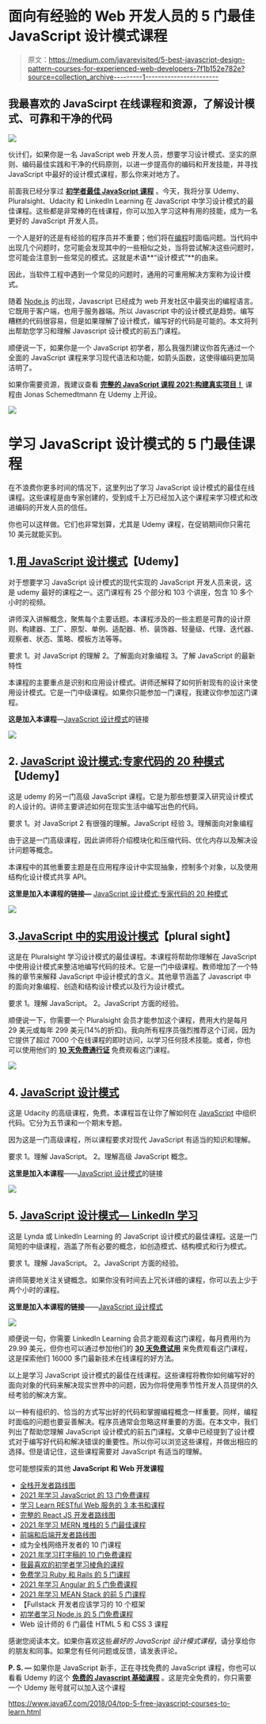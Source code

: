 # 面向有经验的 Web 开发人员的 5 门最佳 JavaScript 设计模式课程

> 原文：<https://medium.com/javarevisited/5-best-javascript-design-pattern-courses-for-experienced-web-developers-7f1b152e782e?source=collection_archive---------1----------------------->

## 我最喜欢的 JavaScirpt 在线课程和资源，了解设计模式、可靠和干净的代码

[![](img/36c8b4d01a897e4858442f64321adac7.png)](https://click.linksynergy.com/deeplink?id=JVFxdTr9V80&mid=39197&murl=https%3A%2F%2Fwww.udemy.com%2Fcourse%2Fdesign-patterns-javascript%2F)

伙计们，如果你是一名 JavaScript web 开发人员，想要学习设计模式、坚实的原则、编码最佳实践和干净的代码原则，以进一步提高你的编码和开发技能，并寻找 JavaScript 中最好的设计模式课程，那么你来对地方了。

前面我已经分享过 [**初学者最佳 JavaScript 课程**](/javarevisited/10-best-online-courses-to-learn-javascript-in-2020-af5ed0801645) 。今天，我将分享 Udemy、Pluralsight、Udacity 和 LinkedIn Learning 在 JavaScript 中学习设计模式的最佳课程。这些都是非常棒的在线课程，你可以加入学习这种有用的技能，成为一名更好的 JavaScript 开发人员。

一个人是好的还是有经验的程序员并不重要；他们将在[编程](/javarevisited/10-free-python-tutorials-and-courses-from-google-microsoft-and-coursera-for-beginners-96b9ad20b4e6)时面临问题。当代码中出现几个问题时，您可能会发现其中的一些相似之处，当将尝试解决这些问题时，您可能会注意到一些常见的模式。这就是术语**“设计模式”**的由来。

因此，当软件工程中遇到一个常见的问题时，通用的可重用解决方案称为设计模式。

随着 [Node.js](/javarevisited/top-10-online-courses-to-learn-node-js-in-depth-8ef0e31ca139) 的出现，Javascript 已经成为 web 开发社区中最突出的编程语言。它既用于客户端，也用于服务器端。所以 Javascript 中的设计模式是趋势。编写糟糕的代码很容易，但是如果理解了设计模式，编写好的代码是可能的。本文将列出帮助您学习和理解 Javascript 设计模式的前五门课程。

顺便说一下，如果你是一个 JavaScript 初学者，那么我强烈建议你首先通过一个全面的 JavaScript 课程来学习现代语法和功能，如箭头函数，这使得编码更加简洁明了。

如果你需要资源，我建议查看 [**完整的 JavaScript 课程 2021:构建真实项目！**](https://click.linksynergy.com/deeplink?id=JVFxdTr9V80&mid=39197&murl=https%3A%2F%2Fwww.udemy.com%2Fcourse%2Fthe-complete-javascript-course%2F) 课程由 Jonas Schemedtmann 在 Udemy 上开设。

[![](img/6185bde172778cda02ab6f0b3fd0728f.png)](https://click.linksynergy.com/deeplink?id=JVFxdTr9V80&mid=39197&murl=https%3A%2F%2Fwww.udemy.com%2Fcourse%2Fthe-complete-javascript-course%2F)

# 学习 JavaScript 设计模式的 5 门最佳课程

在不浪费你更多时间的情况下，这里列出了学习 JavaScript 设计模式的最佳在线课程。这些课程是由专家创建的，受到成千上万已经加入这个课程来学习模式和改进编码的开发人员的信任。

你也可以这样做。它们也非常划算，尤其是 Udemy 课程，在促销期间你只需花 10 美元就能买到。

## 1.[用 JavaScript 设计模式](https://click.linksynergy.com/deeplink?id=JVFxdTr9V80&mid=39197&murl=https%3A%2F%2Fwww.udemy.com%2Fcourse%2Fdesign-patterns-javascript%2F)【Udemy】

对于想要学习 JavaScript 设计模式的现代实现的 JavaScript 开发人员来说，这是 udemy 最好的课程之一。这门课程有 25 个部分和 103 个讲座，包含 10 多个小时的视频。

讲师深入讲解概念，聚焦每个主要话题。本课程涉及的一些主题是可靠的设计原则、构建器、工厂、原型、单例、适配器、桥、装饰器、轻量级、代理、迭代器、观察者、状态、策略、模板方法等等。

要求
1。对 JavaScript 的理解
2。了解面向对象编程
3。了解 JavaScript 的最新特性

本课程的主要重点是识别和应用设计模式。讲师还解释了如何折射现有的设计来使用设计模式。它是一门中级课程。如果你只能参加一门课程，我建议你参加这门课程。

**这是加入本课程**—[JavaScript 设计模式](https://click.linksynergy.com/deeplink?id=JVFxdTr9V80&mid=39197&murl=https%3A%2F%2Fwww.udemy.com%2Fcourse%2Fdesign-patterns-javascript%2F)的链接

[![](img/b61f460c53e140ee3d5e0e1c688c76bb.png)](https://click.linksynergy.com/deeplink?id=JVFxdTr9V80&mid=39197&murl=https%3A%2F%2Fwww.udemy.com%2Fcourse%2Fdesign-patterns-javascript%2F)

## 2. [JavaScript 设计模式:专家代码的 20 种模式](https://click.linksynergy.com/deeplink?id=JVFxdTr9V80&mid=39197&murl=https%3A%2F%2Fwww.udemy.com%2Fcourse%2Fjavascript-design-patterns-20-patterns-for-expert-code%2F)【Udemy】

这是 udemy 的另一门高级 JavaScript 课程。它是为那些想要深入研究设计模式的人设计的。讲师主要讲述如何在现实生活中编写出色的代码。

要求
1。对 JavaScript
2 有很强的理解。JavaScript 经验
3。理解面向对象编程

由于这是一门高级课程，因此讲师将介绍模块化和压缩代码、优化内存以及解决设计问题等概念。

本课程中的其他重要主题是在应用程序设计中实现抽象，控制多个对象，以及使用结构化设计模式共享 API。

**这里是加入本课程的链接—** [JavaScript 设计模式:专家代码的 20 种模式](https://click.linksynergy.com/deeplink?id=JVFxdTr9V80&mid=39197&murl=https%3A%2F%2Fwww.udemy.com%2Fcourse%2Fjavascript-design-patterns-20-patterns-for-expert-code%2F)

[![](img/2cb6d8d2d90f232d561e26139ef7f4c7.png)](https://click.linksynergy.com/deeplink?id=JVFxdTr9V80&mid=39197&murl=https%3A%2F%2Fwww.udemy.com%2Fcourse%2Fjavascript-design-patterns-20-patterns-for-expert-code%2F)

## 3.[JavaScript 中的实用设计模式](https://pluralsight.pxf.io/c/1193463/424552/7490?u=https%3A%2F%2Fwww.pluralsight.com%2Fjavascript-practical-design-patterns)【plural sight】

这是在 Pluralsight 学习设计模式的最佳课程。本课程将帮助你理解在 JavaScript 中使用设计模式来整洁地编写代码的技术。它是一门中级课程。教师增加了一个特殊的章节来解释 JavaScript 中设计模式的含义。其他章节涵盖了 Javascript 中的面向对象编程、创造和结构设计模式以及行为设计模式。

要求
1。理解 JavaScript。
2。JavaScript 方面的经验。

顺便说一下，你需要一个 Pluralsight 会员才能参加这个课程，费用大约是每月 29 美元或每年 299 美元(14%的折扣)。我向所有程序员强烈推荐这个订阅，因为它提供了超过 7000 个在线课程的即时访问，以学习任何技术技能。或者，你也可以使用他们的 [**10 天免费通行证**](https://pluralsight.pxf.io/c/1193463/424552/7490?u=https%3A%2F%2Fwww.pluralsight.com%2Flearn) 免费观看这门课程。

[![](img/a08aa829779c561399de5bd569c50e82.png)](https://pluralsight.pxf.io/c/1193463/424552/7490?u=https%3A%2F%2Fwww.pluralsight.com%2Fjavascript-practical-design-patterns)

## 4. [JavaScript 设计模式](https://www.udacity.com/course/javascript-design-patterns--ud989)

这是 Udacity 的高级课程，免费。本课程旨在让你了解如何在 [JavaScript](/javarevisited/10-best-online-courses-to-learn-javascript-in-2020-af5ed0801645) 中组织代码。它分为五节课和一个期末专题。

因为这是一门高级课程，所以课程要求对现代 JavaScript 有适当的知识和理解。

要求
1。理解 JavaScript。
2。理解高级 JavaScript 概念。

**这里是加入本课程**——[JavaScript 设计模式](https://www.udacity.com/course/javascript-design-patterns--ud989)的链接

[![](img/b54d9da2a1c7a0d10e91a78f6a058b5f.png)](https://www.udacity.com/course/javascript-design-patterns--ud989)

## 5. [JavaScript 设计模式— LinkedIn 学习](http://linkedin-learning.pxf.io/c/1193463/449670/8005?u=https%3A%2F%2Fwww.linkedin.com%2Flearning%2Fjavascript-patterns-2)

这是 Lynda 或 LinkedIn Learning 的 JavaScript 设计模式的最佳课程。这是一门简短的中级课程，涵盖了所有必要的概念，如创造模式、结构模式和行为模式。

要求
1。理解 JavaScript。
2。JavaScript 方面的经验。

讲师简要地关注关键概念。如果你没有时间去上冗长详细的课程，你可以去上少于两个小时的课程。

**这里是加入本课程的链接**——[JavaScript 设计模式](http://linkedin-learning.pxf.io/c/1193463/449670/8005?u=https%3A%2F%2Fwww.linkedin.com%2Flearning%2Fjavascript-patterns-2)

[![](img/1162fdb448e6281902fbcb5daee238a2.png)](http://linkedin-learning.pxf.io/c/1193463/449670/8005?u=https%3A%2F%2Fwww.linkedin.com%2Flearning%2Fjavascript-patterns-2)

顺便说一句，你需要 LinkedIn Learning 会员才能观看这门课程，每月费用约为 29.99 美元，但你也可以通过参加他们的 [**30 天免费试用**](http://linkedin-learning.pxf.io/c/1193463/449670/8005?u=https%3A%2F%2Fwww.linkedin.com%2Flearning%2Fsubscription%2Fproducts) 来免费观看这门课程，这是探索他们 16000 多门最新技术在线课程的好方法。

以上是学习 JavaScript 设计模式的最佳在线课程。这些课程将教你如何编写好的面向对象的代码来解决现实世界中的问题，因为你将使用季节性开发人员提供的久经考验的解决方案。

以一种有组织的、恰当的方式写出好的代码和掌握编程概念一样重要。同样，编程时面临的问题也要妥善解决。程序员通常会忽略这样重要的方面。在本文中，我们列出了帮助您理解 JavaScript 设计模式的前五门课程。文章中已经提到了设计模式对于编写好代码和解决错误的重要性。所以你可以浏览这些课程，并做出相应的选择。但是请记住，这些课程需要对 JavaScript 有适当的理解。

您可能想探索的其他 **JavaScript 和 Web 开发课程**

*   [全栈开发者路线图](/javarevisited/the-2019-web-developer-roadmap-ab89ac3c380e)
*   [2021 年学习 JavaScript 的 13 门免费课程](/javarevisited/12-free-courses-to-learn-javascript-and-es6-for-beginners-and-experienced-developers-aa35874c9a32)
*   [学习 Learn RESTful Web 服务的 3 本书和课程](http://www.java67.com/2018/02/3-books-and-courses-to-learn-restful-web-services-with-spring.html)
*   [完整的 React JS 开发者路线图](https://javarevisited.blogspot.com/2018/10/the-2018-react-developer-roadmap.html#axzz5dPh5g7tg)
*   [2021 年学习 MERN 堆栈的 5 门最佳课程](https://www.java67.com/2020/06/top-5-courses-to-learn-mern-stack-for-web-development.html)
*   [前端和后端开发者路线图](https://javarevisited.blogspot.com/2019/02/the-2019-web-developer-roadmap.html)
*   成为全栈网络开发者的 10 门课程
*   [2021 年学习打字稿的 10 门免费课程](/javarevisited/top-10-free-typescript-courses-to-learn-online-best-of-lot-44bce9da41d1)
*   [我最喜欢的初学者学习棱角的课程](/javarevisited/10-courses-to-learn-angular-for-web-development-6da1bd2856dc)
*   [免费学习 Ruby 和 Rails 的 5 门课程](http://www.java67.com/2018/02/5-free-ruby-and-rails-courses-to-learn-online.html)
*   [2021 年学习 Angular 的 5 门免费课程](https://javarevisited.blogspot.com/2018/06/5-best-courses-to-learn-angular.html)
*   [2021 年学习 MEAN Stack 的前 5 门课程](/javarevisited/5-best-courses-to-learn-mean-stack-for-beginners-and-experienced-developers-31162f8e3c03?source=extreme_sidebar---------0-2----------------------)
*   【Fullstack 开发者应该学习的 10 个框架
*   [初学者学习 Node.js 的 5 门免费课程](/javarevisited/7-free-courses-to-learn-node-js-in-2020-2f1dd6722b49)
*   Web 设计师的 6 门最佳 HTML 5 和 CSS 3 课程

感谢您阅读本文。如果你喜欢这些*最好的 JavaScript 设计模式课程*，请分享给你的朋友和同事。如果您有任何问题或反馈，请发表评论。

**P. S. —** 如果你是 JavaScript 新手，正在寻找免费的 JavaScript 课程，你也可以看看 Udemy 的这个 [**免费的 Javascript 基础课程**](http://bit.ly/2zNH9Tj) 。这是完全免费的，你只需要一个 Udemy 账号就可以加入这个课程

<https://www.java67.com/2018/04/top-5-free-javascript-courses-to-learn.html> 